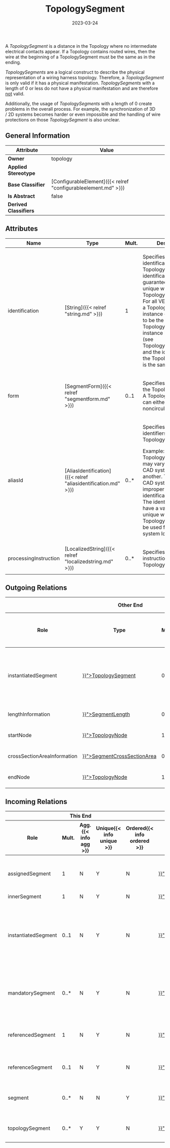 ﻿---
title: TopologySegment
toc: false
type: specs
date: "2023-03-24"
draft: false
specification: VEC
version: 2.0.2
documentType: "Recommendation"
elementType: Class
classes:
  - TopologySegment
menu_name: vec-2.0.2
---
<p> A <i>TopologySegment</i> is a distance in the Topology where no intermediate electrical contacts appear. If a Topology contains routed wires, then the wire at the beginning of a TopologySegment must be the same as in the ending.      </p>      <p> <i>TopologySegments</i> are a logical construct to describe the physical representation of a wiring harness topology. Therefore, a <i>TopologySegment</i> is only valid if it has a physical manifestation. <i>TopologySegments</i> with a length of 0 or less do not have a physical manifestation and are therefore <u>not</u> valid.      </p>      <p> Additionally, the usage of <i>TopologySegments</i> with a length of 0 create problems in the overall process. For example, the synchronization of 3D /&#160;2D&#160;systems becomes harder or even impossible and the handling of wire protections on those <i>TopologySegment</i> is also unclear.      </p>

## General Information

| Attribute               | Value |
|-------------------------|-------|
| **Owner**               | topology |
| **Applied Stereotype**  |   |
| **Base Classifier**     | [ConfigurableElement]({{< relref "configurableelement.md" >}})<br/>  |
| **Is Abstract**         | false |
| **Derived Classifiers** |   |

## Attributes
|  Name  |  Type  |  Mult.  |  Description  |  Owning Classifier  |
|--------|--------|---------|---------------|--------------|
|identification| [String]({{< relref "string.md" >}}) | 1 | <p> Specifies a unique identification of the TopologySegment. The identification is guaranteed to be unique within the TopologySpecification. For all VEC-documents a TopologySegment-instance can be trusted to be the same if the TopologySpecification-instance is the same (see TopologySpecification) and the identification of the TopologySegment is the same.      </p> | [TopologySegment]({{< relref "topologysegment.md" >}}) |
|form| [SegmentForm]({{< relref "segmentform.md" >}}) | 0..1 | <p>Specifies the form of the TopologySegment. A TopologySegment can either be circular or noncircular.  </p> | [TopologySegment]({{< relref "topologysegment.md" >}}) |
|aliasId| [AliasIdentification]({{< relref "aliasidentification.md" >}}) | 0..* | <p> Specifies additional identifiers for the TopologySegment.      </p>      <p> Example: TopologySegment Ids may vary from one CAD system export to another. Therefore, the CAD system Id is improper for identification attribute. The identification shall have a value which is unique within the Topology. AliasId may be used for the CAD system Id.      </p> | [TopologySegment]({{< relref "topologysegment.md" >}}) |
|processingInstruction| [LocalizedString]({{< relref "localizedstring.md" >}}) | 0..* | <p> Specifies processing instructions for the TopologySegment.      </p> | [TopologySegment]({{< relref "topologysegment.md" >}}) |

## Outgoing Relations
<table>
    <thead>
        <tr>
           <th colspan="6">Other End</th>
           <th colspan="1">This End</th>
           <th colspan="1">General</th>
        </tr>
        <tr>
           <th>Role</th>
           <th>Type</th>
           <th>Mult.</th>
           <th>Agg.{{< info agg >}}</th>
           <th>Unique{{< info unique >}}</th>
           <th>Ordered{{< info ordered >}}</th>
           <th>Mult.</th>
           <th>Description</th>
        </tr>
    <thead>
    <tbody>
    <tr>
        <td>instantiatedSegment</td>
        <td><a href="{{< relref "topologysegment.md" >}}">TopologySegment</a></td>
        <td>0..1</td>
        <td>N</td>
        <td>Y</td>
        <td>N</td>
        <td>0..*</td>
        <td><p> If this <i>TopologySegment</i> is an instance of another <i>To</i><i>pologySegment </i>that is defined elsewhere (e.g. the topology of an assembly), then the instantiated may be referenced here.      </p></td>
    </tr>
    <tr>
        <td>lengthInformation</td>
        <td><a href="{{< relref "segmentlength.md" >}}">SegmentLength</a></td>
        <td>0..*</td>
        <td>Y</td>
        <td>Y</td>
        <td>N</td>
        <td>1</td>
        <td>Specifies the different SegmentLengths of the TopologySegment.</td>
    </tr>
    <tr>
        <td>startNode</td>
        <td><a href="{{< relref "topologynode.md" >}}">TopologyNode</a></td>
        <td>1</td>
        <td>N</td>
        <td>Y</td>
        <td>N</td>
        <td>0..*</td>
        <td>References the TopologyNode where the TopologySegment starts.</td>
    </tr>
    <tr>
        <td>crossSectionAreaInformation</td>
        <td><a href="{{< relref "segmentcrosssectionarea.md" >}}">SegmentCrossSectionArea</a></td>
        <td>0..*</td>
        <td>Y</td>
        <td>Y</td>
        <td>N</td>
        <td>1</td>
        <td>Specifies the different SegmentCrossSectionAreas of the TopologySegment.</td>
    </tr>
    <tr>
        <td>endNode</td>
        <td><a href="{{< relref "topologynode.md" >}}">TopologyNode</a></td>
        <td>1</td>
        <td>N</td>
        <td>Y</td>
        <td>N</td>
        <td>0..*</td>
        <td>References the TopologyNode where the TopologySegment ends.</td>
    </tr>
    </tbody>
</table>

##  Incoming Relations
<table>
    <thead>
        <tr>
           <th colspan="5">This End</th>
           <th colspan="2">Other End</th>
           <th colspan="1">General</th>
        </tr>
        <tr>
           <th>Role</th>
           <th>Mult.</th>
           <th>Agg.{{< info agg >}}</th>
           <th>Unique{{< info unique >}}</th>
           <th>Ordered{{< info ordered >}}</th>
           <th>Type</th>
           <th>Mult.</th>
           <th>Description</th>
        </tr>
    <thead>
    <tbody>
    <tr>
        <td>assignedSegment</td>
        <td>1</td>
        <td>N</td>
        <td>Y</td>
        <td>N</td>
        <td><a href="{{< relref "zoneassignment.md" >}}">ZoneAssignment</a></td>
        <td>0..*</td>
        <td><p> The <i>TopologySegment</i> that is assigned to <i>TopologyZone</i> with this <i>ZoneAssignment.</i>      </p></td>
    </tr>
    <tr>
        <td>innerSegment</td>
        <td>1</td>
        <td>N</td>
        <td>Y</td>
        <td>N</td>
        <td><a href="{{< relref "segmentmapping.md" >}}">SegmentMapping</a></td>
        <td></td>
        <td></td>
    </tr>
    <tr>
        <td>instantiatedSegment</td>
        <td>0..1</td>
        <td>N</td>
        <td>Y</td>
        <td>N</td>
        <td><a href="{{< relref "topologysegment.md" >}}">TopologySegment</a></td>
        <td>0..*</td>
        <td><p> If this <i>TopologySegment</i> is an instance of another <i>To</i><i>pologySegment </i>that is defined elsewhere (e.g. the topology of an assembly), then the instantiated may be referenced here.      </p></td>
    </tr>
    <tr>
        <td>mandatorySegment</td>
        <td>0..*</td>
        <td>N</td>
        <td>Y</td>
        <td>N</td>
        <td><a href="{{< relref "routing.md" >}}">Routing</a></td>
        <td>0..*</td>
        <td>Specifies some constraints for the routing. If the path of the routing is recalculated the referenced segments must be visited.</td>
    </tr>
    <tr>
        <td>referencedSegment</td>
        <td>1</td>
        <td>N</td>
        <td>Y</td>
        <td>N</td>
        <td><a href="{{< relref "segmentlocation.md" >}}">SegmentLocation</a></td>
        <td>0..*</td>
        <td><p> References the <i>TopologySegment</i> on which the Location is located.      </p></td>
    </tr>
    <tr>
        <td>referenceSegment</td>
        <td>0..1</td>
        <td>N</td>
        <td>Y</td>
        <td>N</td>
        <td><a href="{{< relref "geometrysegment.md" >}}">GeometrySegment</a></td>
        <td>0..*</td>
        <td>References the TopologySegment that is represented by the GeometrySegment.</td>
    </tr>
    <tr>
        <td>segment</td>
        <td>0..*</td>
        <td>N</td>
        <td>N</td>
        <td>Y</td>
        <td><a href="{{< relref "path.md" >}}">Path</a></td>
        <td>0..*</td>
        <td>Specifies an ordered list of TopologySegments the routing goes through.</td>
    </tr>
    <tr>
        <td>topologySegment</td>
        <td>0..*</td>
        <td>Y</td>
        <td>Y</td>
        <td>N</td>
        <td><a href="{{< relref "topologyspecification.md" >}}">TopologySpecification</a></td>
        <td>1</td>
        <td>Specifies the TopologySegments defined by the TopologySpecification.</td>
    </tr>
    </tbody>
</table>




